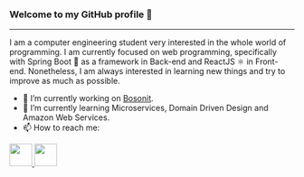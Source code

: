 ### Welcome to my GitHub profile  👋
___
I am a computer engineering student very interested in the whole world of programming. I am currently focused on web programming, specifically with Spring Boot 🍃 as a framework in Back-end and ReactJS ⚛️ in Front-end. Nonetheless, I am always interested in learning new things and try to improve as much as possible.
- 🔭 I’m currently working on [Bosonit](https://bosonit.com/).
- 🌱 I’m currently learning Microservices, Domain Driven Design and Amazon Web Services.
- 📫 How to reach me: 
<a href="mailto:rafabernabeu3@gmail.com">
    <img src="https://cdn2.iconfinder.com/data/icons/clean-and-simple/153/Mail-512.png" height="40" />
</a>
<a href="https://www.linkedin.com/in/rafael-bernabeu-lopez/">
    <img src="https://upload.wikimedia.org/wikipedia/commons/thumb/e/e9/Linkedin_icon.svg/256px-Linkedin_icon.svg.png" height="40" />
</a>
